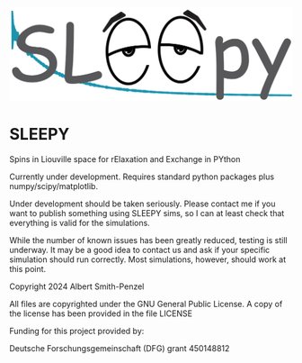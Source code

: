 <img src="logo.png" alt="drawing" width="600"/>

# SLEEPY
Spins in Liouville space for rElaxation and Exchange in PYthon

Currently under development. Requires standard python packages plus numpy/scipy/matplotlib.

Under development should be taken seriously. Please contact me if you want to publish something using SLEEPY sims, so I can at least check that everything is valid for the simulations.

While the number of known issues has been greatly reduced, testing is still underway. It may be a good idea to contact us and ask if your specific simulation should run correctly. Most simulations, however, should work at this point.

Copyright 2024 Albert Smith-Penzel

All files are copyrighted under the GNU General Public License. A copy of the license has been provided in the file LICENSE

Funding for this project provided by:

Deutsche Forschungsgemeinschaft (DFG) grant 450148812
